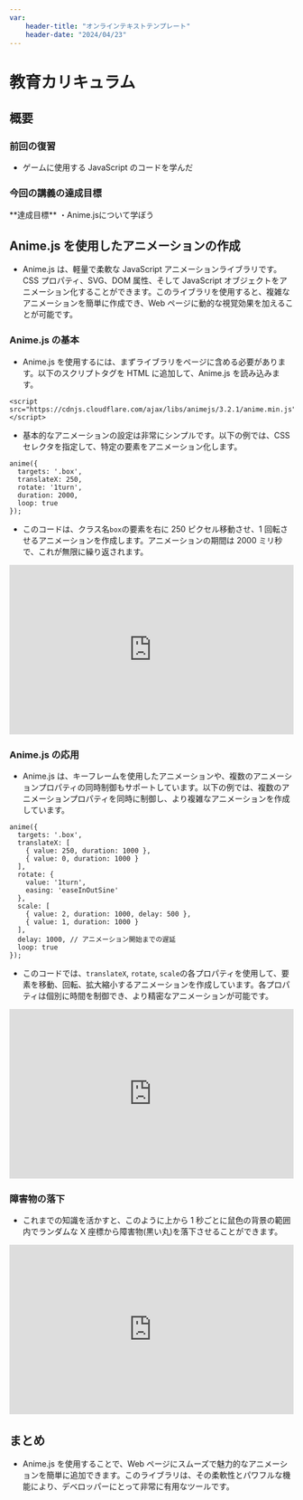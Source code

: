 ```yaml
---
var:
    header-title: "オンラインテキストテンプレート"
    header-date: "2024/04/23"
---
```


# 教育カリキュラム

## 概要

### 前回の復習

-   ゲームに使用する JavaScript のコードを学んだ

### 今回の講義の達成目標

<div class="note type-intro">
**達成目標**
・Anime.jsについて学ぼう
</div>

## Anime.js を使用したアニメーションの作成

-   Anime.js は、軽量で柔軟な JavaScript アニメーションライブラリです。CSS プロパティ、SVG、DOM 属性、そして JavaScript オブジェクトをアニメーション化することができます。このライブラリを使用すると、複雑なアニメーションを簡単に作成でき、Web ページに動的な視覚効果を加えることが可能です。

### Anime.js の基本

-   Anime.js を使用するには、まずライブラリをページに含める必要があります。以下のスクリプトタグを HTML に追加して、Anime.js を読み込みます。

```html{.numberLines caption="index.html"}
<script src="https://cdnjs.cloudflare.com/ajax/libs/animejs/3.2.1/anime.min.js"></script>
```

-   基本的なアニメーションの設定は非常にシンプルです。以下の例では、CSS セレクタを指定して、特定の要素をアニメーション化します。

```javascript{.numberLines caption="main.js"}
anime({
  targets: '.box',
  translateX: 250,
  rotate: '1turn',
  duration: 2000,
  loop: true
});
```

-   このコードは、クラス名`box`の要素を右に 250 ピクセル移動させ、1 回転させるアニメーションを作成します。アニメーションの期間は 2000 ミリ秒で、これが無限に繰り返されます。

<iframe height="300" style="width: 100%;" scrolling="no" title="anime1" src="https://codepen.io/YasaiRa-men/embed/dyBjJKV?default-tab=html%2Cresult&editable=true" frameborder="no" loading="lazy" allowtransparency="true" allowfullscreen="true">
  See the Pen <a href="https://codepen.io/YasaiRa-men/pen/dyBjJKV">
  anime1</a> by バナナフライ (<a href="https://codepen.io/YasaiRa-men">@YasaiRa-men</a>)
  on <a href="https://codepen.io">CodePen</a>.
</iframe>

### Anime.js の応用

-   Anime.js は、キーフレームを使用したアニメーションや、複数のアニメーションプロパティの同時制御もサポートしています。以下の例では、複数のアニメーションプロパティを同時に制御し、より複雑なアニメーションを作成しています。

```javascript{.numberLines caption="main.js"}
anime({
  targets: '.box',
  translateX: [
    { value: 250, duration: 1000 },
    { value: 0, duration: 1000 }
  ],
  rotate: {
    value: '1turn',
    easing: 'easeInOutSine'
  },
  scale: [
    { value: 2, duration: 1000, delay: 500 },
    { value: 1, duration: 1000 }
  ],
  delay: 1000, // アニメーション開始までの遅延
  loop: true
});
```

-   このコードでは、`translateX`, `rotate`, `scale`の各プロパティを使用して、要素を移動、回転、拡大縮小するアニメーションを作成しています。各プロパティは個別に時間を制御でき、より精密なアニメーションが可能です。

<iframe height="300" style="width: 100%;" scrolling="no" title="Untitled" src="https://codepen.io/YasaiRa-men/embed/ExBpopN?default-tab=html%2Cresult&editable=true" frameborder="no" loading="lazy" allowtransparency="true" allowfullscreen="true">
  See the Pen <a href="https://codepen.io/YasaiRa-men/pen/ExBpopN">
  Untitled</a> by バナナフライ (<a href="https://codepen.io/YasaiRa-men">@YasaiRa-men</a>)
  on <a href="https://codepen.io">CodePen</a>.
</iframe>

### 障害物の落下

-   これまでの知識を活かすと、このように上から 1 秒ごとに鼠色の背景の範囲内でランダムな X 座標から障害物(黒い丸)を落下させることができます。

<iframe height="300" style="width: 100%;" scrolling="no" title="Untitled" src="https://codepen.io/YasaiRa-men/embed/PoraGZd?default-tab=html%2Cresult&editable=true" frameborder="no" loading="lazy" allowtransparency="true" allowfullscreen="true">
  See the Pen <a href="https://codepen.io/YasaiRa-men/pen/PoraGZd">
  Untitled</a> by バナナフライ (<a href="https://codepen.io/YasaiRa-men">@YasaiRa-men</a>)
  on <a href="https://codepen.io">CodePen</a>.
</iframe>

## まとめ

-   Anime.js を使用することで、Web ページにスムーズで魅力的なアニメーションを簡単に追加できます。このライブラリは、その柔軟性とパワフルな機能により、デベロッパーにとって非常に有用なツールです。
